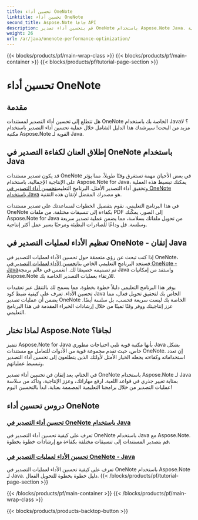 ```yaml
---
title: تحسين أداء OneNote
linktitle: تحسين أداء OneNote
second_title: Aspose.Note جافا API
description: قم بتحسين أداء تصدير OneNote باستخدام Aspose.Note Java. تعرّف على التحويل الفعال للمستندات إلى تنسيقات مختلفة من خلال إرشادات خطوة بخطوة لتحسين الإنتاجية.
weight: 26
url: /ar/java/onenote-performance-optimization/
---
```


{{< blocks/products/pf/main-wrap-class >}}
{{< blocks/products/pf/main-container >}}
{{< blocks/products/pf/tutorial-page-section >}}

# تحسين أداء OneNote


## مقدمة

هل تتطلع إلى تحسين أداء التصدير لمستندات OneNote الخاصة بك باستخدام Java؟ لا مزيد من البحث! سيرشدك هذا الدليل الشامل خلال عملية تحسين أداء التصدير باستخدام مكتبة Aspose.Note القوية لـ Java.

## إطلاق العنان لكفاءة التصدير في OneNote باستخدام Java

 قد يكون تصدير مستندات OneNote في بعض الأحيان مهمة تستغرق وقتًا طويلاً، مما يؤثر على الإنتاجية الإجمالية. باستخدام Aspose.Note for Java، يمكنك تبسيط هذه العملية وتحقيق أداء التصدير الأمثل. البرنامج التعليمي[تحسين أداء التصدير في OneNote باستخدام Java](./optimize-export-performance/) هو مصدرك المفضل لإتقان هذه التقنية.

في هذا البرنامج التعليمي، نقوم بتفصيل الخطوات لمساعدتك على تصدير مستندات OneNote بكفاءة إلى تنسيقات مختلفة. من ملفات PDF إلى الصور، يمكّنك Aspose.Note for Java من تحويل ملفاتك بسلاسة، مما يضمن عملية تصدير سريعة وسلسة. قل وداعًا للصادرات البطيئة ومرحبًا بسير عمل أكثر إنتاجية.

## تعظيم الأداء لعمليات التصدير في OneNote - إتقان Java

 إذا كنت تبحث عن رؤى متعمقة حول تحسين الأداء لعمليات التصدير في OneNote، فستجد البرنامج التعليمي الخاص بنا[تحسين الأداء لعمليات التصدير في OneNote - Java](./optimize-performance-consequent-export/)تم تصميمه خصيصًا لك. انغمس في عالم برمجة Java واستفد من إمكانيات Aspose.Note للارتقاء بعمليات التصدير الخاصة بك.

يوفر هذا البرنامج التعليمي دليلاً خطوة بخطوة، مما يسمح لك بالتنقل عبر تعقيدات تحسين الأداء. تعرف على كيفية ضبط كود Java الخاص بك لتحقيق تحويل فعال، مما يضمن أن عمليات تصدير OneNote الخاصة بك ليست سريعة فحسب، بل سلسة أيضًا. عزز إنتاجيتك ووفر وقتًا ثمينًا من خلال إرشادات الخبراء المقدمة في هذا البرنامج التعليمي.

## لماذا تختار Aspose.Note لجافا؟

تتميز Aspose.Note for Java بأنها مكتبة قوية تلبي احتياجات مطوري Java بشكل خاص، حيث تقدم مجموعة قوية من الأدوات للتعامل مع مستندات OneNote. إن تعدد استخداماته وكفاءته يجعله الخيار الأمثل لأولئك الذين يتطلعون إلى تحسين أداء التصدير وتبسيط عملياتهم.

في الختام، يعد إتقان فن تحسين أداء تصدير OneNote باستخدام Aspose.Note لـ Java بمثابة تغيير جذري في قواعد اللعبة. ارفع مهاراتك، وعزز الإنتاجية، وتأكد من سلاسة عمليات التصدير من خلال برامجنا التعليمية المصممة بعناية. ابدأ بالتحسين اليوم!
## دروس تحسين أداء OneNote
### [تحسين أداء التصدير في OneNote باستخدام Java](./optimize-export-performance/)
تعرف على كيفية تحسين أداء التصدير في OneNote باستخدام Java مع Aspose.Note. قم بتصدير المستندات إلى تنسيقات مختلفة بكفاءة مع إرشادات خطوة بخطوة.
### [تحسين الأداء لعمليات التصدير في OneNote - Java](./optimize-performance-consequent-export/)
تعرف على كيفية تحسين الأداء لعمليات التصدير في OneNote باستخدام Aspose.Note لـ Java. دليل خطوة بخطوة للتحويل الفعال.
{{< /blocks/products/pf/tutorial-page-section >}}

{{< /blocks/products/pf/main-container >}}
{{< /blocks/products/pf/main-wrap-class >}}

{{< blocks/products/products-backtop-button >}}

